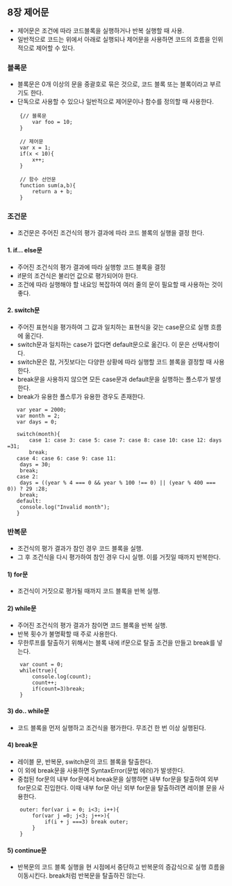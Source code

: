 ## 8장 제어문

- 제어문은 조건에 따라 코드블록을 실행하거나 반복 실행할 때 사용.
- 일반적으로 코드는 위에서 아래로 실행되나 제어문을 사용하면 코드의 흐름을 인위적으로 제어할 수 있다.

### 블록문

- 블록문은 0개 이상의 문을 중괄호로 묶은 것으로, 코드 블록 또는 블록이라고 부르기도 한다.
- 단독으로 사용할 수 있으나 일반적으로 제어문이나 함수를 정의할 때 사용한다.

```
    {// 블록문
        var foo = 10;
    }

    // 제어문
    var x = 1;
    if(x < 10){
        x++;
    }

    // 함수 선언문
    function sum(a,b){
        return a + b;
    }
```

### 조건문

- 조건문은 주어진 조건식의 평가 결과에 따라 코드 블록의 실행을 결정 한다.

#### 1. if... else문

- 주어진 조건식의 평가 결과에 따라 실행항 코드 블록을 결정
- if문의 조건식은 불리언 값으로 평가되어야 한다.
- 조건에 따라 실행해야 할 내요잉 복잡하여 여러 줄의 문이 필요할 때 사용하는 것이 좋다.

#### 2. switch문

- 주어진 표현식을 평가하여 그 값과 일치하는 표현식을 갖는 case문으로 실행 흐름에 옮긴다.
- switch문과 일치하는 case가 없다면 default문으로 옮긴다. 이 문은 선택사항이다.
- switch문은 참, 거짓보다는 다양한 상황에 따라 실행할 코드 블록을 결정할 때 사용한다.
- break문을 사용하지 않으면 모든 case문과 default문을 실행하는 폴스루가 발생한다.
- break가 유용한 폴스루가 유용한 경우도 존재한다.

```
   var year = 2000;
   var month = 2;
   var days = 0;

   switch(month){
       case 1: case 3: case 5: case 7: case 8: case 10: case 12: days =31;
       break;
   case 4: case 6: case 9: case 11:
    days = 30;
    break;
   case 2:
    days = ((year % 4 === 0 && year % 100 !== 0) || (year % 400 === 0)) ? 29 :28;
    break;
   default:
    console.log("Invalid month");
   }
```

### 반복문

- 조건식의 평가 결과가 참인 경우 코드 블록을 실행.
- 그 후 조건식을 다시 평가하여 참인 경우 다시 실행. 이를 거짓일 때까지 반복한다.

#### 1) for문

- 조건식이 거짓으로 평가될 때까지 코드 블록을 반복 실행.

#### 2) while문

- 주어진 조건식의 평가 결과가 참이면 코드 블록을 반복 실행.
- 반복 횟수가 불명확할 때 주로 사용한다.
- 무한루프를 탈출하기 위해서는 블록 내에 if문으로 탈출 조건을 만들고 break를 넣는다.

```
    var count = 0;
    while(true){
        console.log(count);
        count++;
        if(count=3)break;
    }
```

#### 3) do.. while문

- 코드 블록을 먼저 실행하고 조건식을 평가한다. 무조건 한 번 이상 실행된다.

#### 4) break문

- 레이블 문, 반복문, switch문의 코드 블록을 탈출한다.
- 이 외에 break문을 사용하면 SyntaxError(문법 에러)가 발생한다.
- 중첩된 for문의 내부 for문에서 break문을 실행하면 내부 for문을 탈출하여 외부 for문으로 진입한다. 이때 내부 for문 아닌 외부 for문을 탈출하려면 레이블 문을 사용한다.

```
    outer: for(var i = 0; i<3; i++){
        for(var j =0; j<3; j++>){
            if(i + j ===3) break outer;
        }
    }
```

#### 5) continue문

- 반복문의 코드 블록 실행을 현 시점에서 중단하고 반복문의 증감식으로 실행 흐름을 이동시킨다. break처럼 반복문을 탈출하진 않는다.
